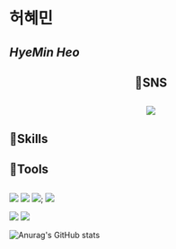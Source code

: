 <!--
**Hansimhae/Hansimhae** is a ✨ _special_ ✨ repository because its `README.md` (this file) appears on your GitHub profile.

Here are some ideas to get you started:

- 🔭 I’m currently working on ...
- 🌱 I’m currently learning ...
- 👯 I’m looking to collaborate on ...
- 🤔 I’m looking for help with ...
- 💬 Ask me about ...
- 📫 How to reach me: ...
- 😄 Pronouns: ...
- ⚡ Fun fact: ...
-->

# 허혜민
## _HyeMin Heo_

## 
<div align="center"> 
<div>  
  <h2> 💬SNS <h2> 
  <a href="mailto:simhae5159@gmail.com"><img src="https://img.shields.io/badge/Gmail-EA4335?style=flat&logo=Gmail&logoColor=white&link=simhae5159@gmail.com"/></a>
</div>

## 
<div align="left">
<div>
  <h2> 🌱Skills <h2> 
</div>

## <h2> 🔭Tools <h2>
<img src="https://img.shields.io/badge/Eclipse IDE-2C2255?style=flat-square&logo=Eclipse IDE&logoColor=white"/>
<img src="https://img.shields.io/badge/Visual Studio-5C2D91?style=flat-square&logo=Visual Studio&logoColor=white"/>
<img src="https://img.shields.io/badge/Visual Studio Code-007ACC?style=flat-square&logo=Visual Studio Code&logoColor=white"/>;
<img src="https://img.shields.io/badge/Android Studio-3DDC84?style=flat-square&logo=Android Studio&logoColor=white"/></p>

 <img src="https://img.shields.io/badge/Unity-000000?style=flat-square&logo=Unity&logoColor=ffffff"/>
 <img src="https://img.shields.io/badge/Unreal Engine-162B48?style=flat-square&logo=Unreal Engine&logoColor=ffffff"/>


![Anurag's GitHub stats](https://github-readme-stats.vercel.app/api?username=Hansimhae&show_icons=true&theme=radical)




